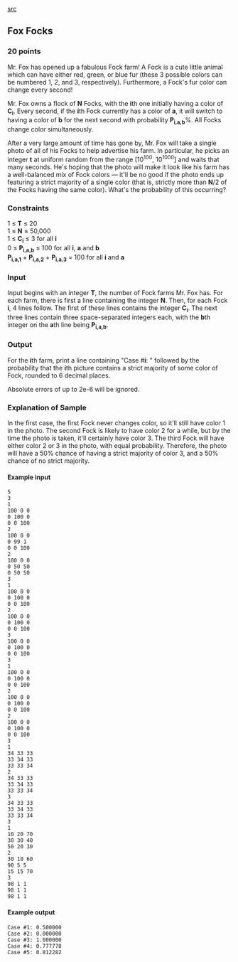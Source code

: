 [src](https://www.facebook.com/hackercup/problems.php?pid=357702634416161&round=1556405007936780)

## Fox Focks

### 20 points 

Mr. Fox has opened up a fabulous Fock farm! A Fock is a cute little animal
which can have either red, green, or blue fur (these 3 possible colors can be
numbered 1, 2, and 3, respectively). Furthermore, a Fock's fur color can
change every second!

Mr. Fox owns a flock of **N** Focks, with the **i**th one initially having a
color of **C<sub>i</sub>**. Every second, if the **i**th Fock currently has a
color of **a**, it will switch to having a color of **b** for the next second
with probability **P<sub>i,a,b</sub>**%. All Focks change color
simultaneously.

After a very large amount of time has gone by, Mr. Fox will take a single
photo of all of his Focks to help advertise his farm. In particular, he picks
an integer **t** at uniform random from the range [10<sup>100</sup>,
10<sup>1000</sup>] and waits that many seconds. He's hoping that the photo
will make it look like his farm has a well-balanced mix of Fock colors — it'll
be no good if the photo ends up featuring a strict majority of a single color
(that is, strictly more than **N**/2 of the Focks having the same color).
What's the probability of this occurring?

### Constraints

1 ≤ **T** ≤ 20  
1 ≤ **N** ≤ 50,000  
1 ≤ **C<sub>i</sub>** ≤ 3 for all **i**  
0 ≤ **P<sub>i,a,b</sub>** ≤ 100 for all **i**, **a** and **b**  
**P<sub>i,a,1</sub>** \+ **P<sub>i,a,2</sub>** \+ **P<sub>i,a,3</sub>** = 100 for all **i** and **a**  

### Input

Input begins with an integer **T**, the number of Fock farms Mr. Fox has. For
each farm, there is first a line containing the integer **N**. Then, for each
Fock **i**, 4 lines follow. The first of these lines contains the integer
**C<sub>i</sub>**. The next three lines contain three space-separated integers
each, with the **b**th integer on the **a**th line being
**P<sub>i,a,b</sub>**.

### Output

For the **i**th farm, print a line containing "Case #**i**: " followed by the
probability that the **i**th picture contains a strict majority of some color
of Fock, rounded to 6 decimal places.

Absolute errors of up to 2e-6 will be ignored.

### Explanation of Sample

In the first case, the first Fock never changes color, so it'll still have
color 1 in the photo. The second Fock is likely to have color 2 for a while,
but by the time the photo is taken, it'll certainly have color 3. The third
Fock will have either color 2 or 3 in the photo, with equal probability.
Therefore, the photo will have a 50% chance of having a strict majority of
color 3, and a 50% chance of no strict majority.

#### Example input

```
5
3
1
100 0 0
0 100 0
0 0 100
2
100 0 0
0 99 1
0 0 100
2
100 0 0
0 50 50
0 50 50
3
1
100 0 0
0 100 0
0 0 100
2
100 0 0
0 100 0
0 0 100
3
100 0 0
0 100 0
0 0 100
3
1
100 0 0
0 100 0
0 0 100
2
100 0 0
0 100 0
0 0 100
2
100 0 0
0 100 0
0 0 100
3
1
34 33 33
33 34 33
33 33 34
2
34 33 33
33 34 33
33 33 34
3
34 33 33
33 34 33
33 33 34
3
1
10 20 70
30 30 40
50 20 30
2
30 10 60
90 5 5
15 15 70
3
98 1 1
98 1 1
98 1 1

```

#### Example output

```
Case #1: 0.500000
Case #2: 0.000000
Case #3: 1.000000
Case #4: 0.777778
Case #5: 0.812282

```
